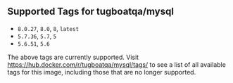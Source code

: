 ## Supported Tags for tugboatqa/mysql

* `8.0.27`, `8.0`, `8`, `latest`
* `5.7.36`, `5.7`, `5`
* `5.6.51`, `5.6`

The above tags are currently supported. Visit https://hub.docker.com/r/tugboatqa/mysql/tags/ to see a list of all available tags for this image, including those that are no longer supported.

